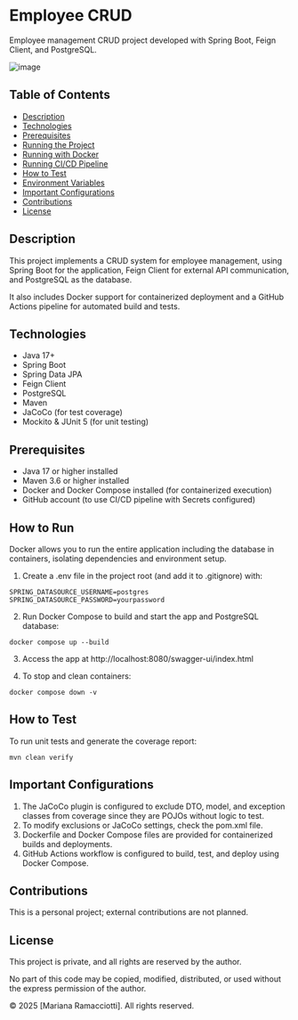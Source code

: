 # Employee CRUD

Employee management CRUD project developed with Spring Boot, Feign Client, and PostgreSQL.

![image](https://github.com/user-attachments/assets/b38212d6-c1f6-4544-9158-3f7ae67138d6)

## Table of Contents

- [Description](#description)
- [Technologies](#technologies)
- [Prerequisites](#prerequisites)
- [Running the Project](#running-the-project)
- [Running with Docker](#running-with-docker)
- [Running CI/CD Pipeline](#running-cicd-pipeline)
- [How to Test](#how-to-test)
- [Environment Variables](#environment-variables)
- [Important Configurations](#important-configurations)
- [Contributions](#contributions)
- [License](#license)

## Description

This project implements a CRUD system for employee management, using Spring Boot for the application, Feign Client for external API communication, and PostgreSQL as the database.

It also includes Docker support for containerized deployment and a GitHub Actions pipeline for automated build and tests.

## Technologies

- Java 17+
- Spring Boot
- Spring Data JPA
- Feign Client
- PostgreSQL
- Maven
- JaCoCo (for test coverage)
- Mockito & JUnit 5 (for unit testing)

## Prerequisites

- Java 17 or higher installed
- Maven 3.6 or higher installed
- Docker and Docker Compose installed (for containerized execution)
- GitHub account (to use CI/CD pipeline with Secrets configured)

## How to Run

Docker allows you to run the entire application including the database in containers, isolating dependencies and environment setup.

1) Create a .env file in the project root (and add it to .gitignore) with:

```SPRING_DATASOURCE_USERNAME=postgres ```
```SPRING_DATASOURCE_PASSWORD=yourpassword ```

2) Run Docker Compose to build and start the app and PostgreSQL database:

```docker compose up --build```

3) Access the app at http://localhost:8080/swagger-ui/index.html

4) To stop and clean containers: 

```docker compose down -v```

## How to Test

To run unit tests and generate the coverage report:

 ```mvn clean verify```

## Important Configurations

1) The JaCoCo plugin is configured to exclude DTO, model, and exception classes from coverage since they are POJOs without logic to test.
2) To modify exclusions or JaCoCo settings, check the pom.xml file.
3) Dockerfile and Docker Compose files are provided for containerized builds and deployments.
4) GitHub Actions workflow is configured to build, test, and deploy using Docker Compose.

## Contributions

This is a personal project; external contributions are not planned.

## License

This project is private, and all rights are reserved by the author.

No part of this code may be copied, modified, distributed, or used without the express permission of the author.

© 2025 [Mariana Ramacciotti]. All rights reserved.
